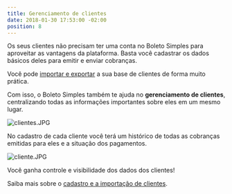 ```yaml
---
title: Gerenciamento de clientes
date: 2018-01-30 17:53:00 -02:00
position: 8
---
```


Os seus clientes não precisam ter uma conta no Boleto Simples para aproveitar as vantagens da plataforma. Basta você cadastrar os dados básicos deles para emitir e enviar cobranças.

Você pode [importar e exportar](http://boletosimples-features.siteleaf.net/importacao-exportacao/) a sua base de clientes de forma muito prática.

Com isso, o Boleto Simples também te ajuda no **gerenciamento de clientes**, centralizando todas as informações importantes sobre eles em um mesmo lugar.

![clientes.JPG](/uploads/clientes.JPG)

No cadastro de cada cliente você terá um histórico de todas as cobranças emitidas para eles e a situação dos pagamentos.

![cliente.JPG](/uploads/cliente.JPG)

Você ganha controle e visibilidade dos dados dos clientes!

Saiba mais sobre o [cadastro e a importação de clientes](https://suporte.boletosimples.com.br/article/vomc84yvgt-como-fazer-o-cadastro-de-clientes).